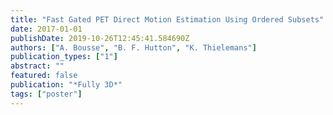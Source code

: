```yaml
---
title: "Fast Gated PET Direct Motion Estimation Using Ordered Subsets"
date: 2017-01-01
publishDate: 2019-10-26T12:45:41.584690Z
authors: ["A. Bousse", "B. F. Hutton", "K. Thielemans"]
publication_types: ["1"]
abstract: ""
featured: false
publication: "*Fully 3D*"
tags: ["poster"]
---
```


